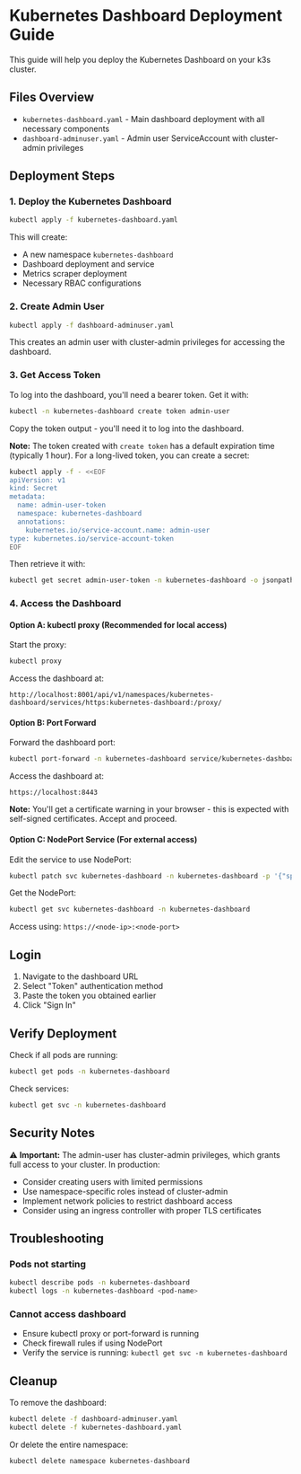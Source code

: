 # Kubernetes Dashboard Deployment Guide

This guide will help you deploy the Kubernetes Dashboard on your k3s cluster.

## Files Overview

- `kubernetes-dashboard.yaml` - Main dashboard deployment with all necessary components
- `dashboard-adminuser.yaml` - Admin user ServiceAccount with cluster-admin privileges

## Deployment Steps

### 1. Deploy the Kubernetes Dashboard

```bash
kubectl apply -f kubernetes-dashboard.yaml
```

This will create:
- A new namespace `kubernetes-dashboard`
- Dashboard deployment and service
- Metrics scraper deployment
- Necessary RBAC configurations

### 2. Create Admin User

```bash
kubectl apply -f dashboard-adminuser.yaml
```

This creates an admin user with cluster-admin privileges for accessing the dashboard.

### 3. Get Access Token

To log into the dashboard, you'll need a bearer token. Get it with:

```bash
kubectl -n kubernetes-dashboard create token admin-user
```

Copy the token output - you'll need it to log into the dashboard.

**Note:** The token created with `create token` has a default expiration time (typically 1 hour). For a long-lived token, you can create a secret:

```bash
kubectl apply -f - <<EOF
apiVersion: v1
kind: Secret
metadata:
  name: admin-user-token
  namespace: kubernetes-dashboard
  annotations:
    kubernetes.io/service-account.name: admin-user
type: kubernetes.io/service-account-token
EOF
```

Then retrieve it with:
```bash
kubectl get secret admin-user-token -n kubernetes-dashboard -o jsonpath={".data.token"} | base64 -d
```

### 4. Access the Dashboard

#### Option A: kubectl proxy (Recommended for local access)

Start the proxy:
```bash
kubectl proxy
```

Access the dashboard at:
```
http://localhost:8001/api/v1/namespaces/kubernetes-dashboard/services/https:kubernetes-dashboard:/proxy/
```

#### Option B: Port Forward

Forward the dashboard port:
```bash
kubectl port-forward -n kubernetes-dashboard service/kubernetes-dashboard 8443:443
```

Access the dashboard at:
```
https://localhost:8443
```

**Note:** You'll get a certificate warning in your browser - this is expected with self-signed certificates. Accept and proceed.

#### Option C: NodePort Service (For external access)

Edit the service to use NodePort:
```bash
kubectl patch svc kubernetes-dashboard -n kubernetes-dashboard -p '{"spec":{"type":"NodePort"}}'
```

Get the NodePort:
```bash
kubectl get svc kubernetes-dashboard -n kubernetes-dashboard
```

Access using: `https://<node-ip>:<node-port>`

## Login

1. Navigate to the dashboard URL
2. Select "Token" authentication method
3. Paste the token you obtained earlier
4. Click "Sign In"

## Verify Deployment

Check if all pods are running:
```bash
kubectl get pods -n kubernetes-dashboard
```

Check services:
```bash
kubectl get svc -n kubernetes-dashboard
```

## Security Notes

⚠️ **Important:** The admin-user has cluster-admin privileges, which grants full access to your cluster. In production:
- Consider creating users with limited permissions
- Use namespace-specific roles instead of cluster-admin
- Implement network policies to restrict dashboard access
- Consider using an ingress controller with proper TLS certificates

## Troubleshooting

### Pods not starting
```bash
kubectl describe pods -n kubernetes-dashboard
kubectl logs -n kubernetes-dashboard <pod-name>
```

### Cannot access dashboard
- Ensure kubectl proxy or port-forward is running
- Check firewall rules if using NodePort
- Verify the service is running: `kubectl get svc -n kubernetes-dashboard`

## Cleanup

To remove the dashboard:
```bash
kubectl delete -f dashboard-adminuser.yaml
kubectl delete -f kubernetes-dashboard.yaml
```

Or delete the entire namespace:
```bash
kubectl delete namespace kubernetes-dashboard
```
